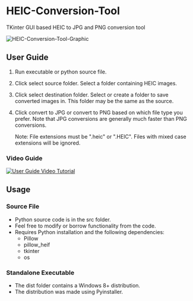 # HEIC-Conversion-Tool
 TKinter GUI based HEIC to JPG and PNG conversion tool

 ![HEIC-Conversion-Tool-Graphic](https://github.com/Mitchell-Conrad-20/HEIC-Conversion-Tool/assets/10098947/d33f2112-eee7-4fb5-955d-f657a526070c)

## User Guide
1. Run executable or python source file.
2. Click select source folder. Select a folder containing HEIC images.
3. Click select destination folder. Select or create a folder to save converted images in. This folder may be the same as the source.
4. Click convert to JPG or convert to PNG based on which file type you prefer. Note that JPG conversions are generally much faster than PNG conversions.

   Note: File extensions must be ".heic" or ".HEIC". Files with mixed case extensions will be ignored.
   
### Video Guide
[![User Guide Video Tutorial](https://i.ytimg.com/vi/fs0zZ2S1hls/hqdefault.jpg?sqp=-oaymwEcCNACELwBSFXyq4qpAw4IARUAAIhCGAFwAcABBg==&rs=AOn4CLB1FAvKfY7B5QGpbXFcfPdLlmJu4A)](https://www.youtube.com/watch?v=fs0zZ2S1hls "User Guide Video Tutorial")

## Usage
### Source File
- Python source code is in the src folder.
- Feel free to modify or borrow functionality from the code.
- Requires Python installation and the following dependencies:
   - Pillow
   - pillow_heif
   - tkinter
   - os

### Standalone Executable
- The dist folder contains a Windows 8+ distribution.
- The distribution was made using Pyinstaller.
